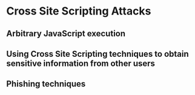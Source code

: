 # Cross Site Scripting Attacks

## Arbitrary JavaScript execution

## Using Cross Site Scripting techniques to obtain sensitive information from other users

## Phishing techniques